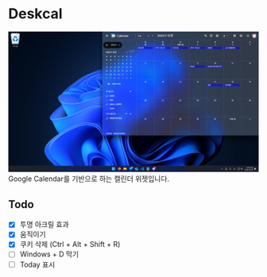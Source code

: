 # Deskcal

![Image](README/image.png)
Google Calendar를 기반으로 하는 캘린더 위젯입니다.

## Todo
- [x] 투명 아크릴 효과
- [x] 움직이기
- [x] 쿠키 삭제 (Ctrl + Alt + Shift + R)
- [ ] Windows + D 막기
- [ ] Today 표시
